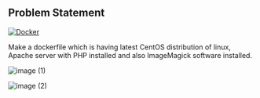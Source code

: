 ## Problem Statement

[![Docker](https://badgen.net/badge/icon/docker?icon=docker&label)](https://https://docker.com/)

Make a dockerfile which is having latest CentOS distribution of linux, Apache server with PHP installed and also ImageMagick software installed.

![image (1)](https://user-images.githubusercontent.com/67871362/179025309-d150ba63-9959-4ffb-9008-346910303e8b.png)

![image (2)](https://user-images.githubusercontent.com/67871362/179025357-3e888d71-979c-4bd2-b5cd-400befc174da.png)

